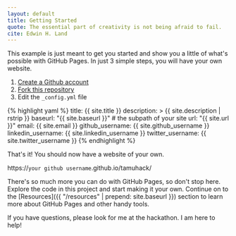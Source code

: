 ```yaml
---
layout: default
title: Getting Started
quote: The essential part of creativity is not being afraid to fail.
cite: Edwin H. Land
---
```


This example is just meant to get you started and show you a little of what's
possible with GitHub Pages. In just 3 simple steps, you will have your own
website.

1. [Create a Github account](https://github.com/join)
2. [Fork this repository](https://github.com/chesshacker/tamuhack/fork)
3. Edit the `_config.yml` file

{% highlight yaml %}
title: {{ site.title }}
description: >
  {{ site.description | rstrip }}
baseurl: "{{ site.baseurl }}" # the subpath of your site
url: "{{ site.url }}"
email: {{ site.email }}
github_username:  {{ site.github_username }}
linkedin_username: {{ site.linkedin_username }}
twitter_username: {{ site.twitter_username }}
{% endhighlight %}

That's it! You should now have a website of your own.

https://`your github username`.github.io/tamuhack/

There's so much more you can do with GitHub Pages, so don't stop here.
Explore the code in this project and start making it your own.
Continue on to the [Resources]({{ "/resources" | prepend: site.baseurl }})
section to learn more about GitHub Pages and other handy tools.

If you have questions, please look for me at the hackathon. I am here to help!
